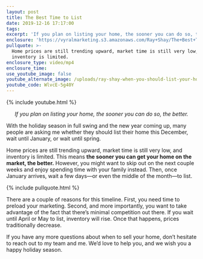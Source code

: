```yaml
---
layout: post
title: The Best Time to List
date: 2019-12-16 17:17:00
tags:
excerpt: 'If you plan on listing your home, the sooner you can do so, the better.'
enclosure: 'https://vyralmarketing.s3.amazonaws.com/Ray+Shay/The+Best+Time+to+List.mp4'
pullquote: >-
  Home prices are still trending upward, market time is still very low, and
  inventory is limited.
enclosure_type: video/mp4
enclosure_time:
use_youtube_image: false
youtube_alternate_image: /uploads/ray-shay-when-you-should-list-your-home-youtube.jpg
youtube_code: WlvcE-5g40Y
---
```


{% include youtube.html %}

<p style="text-align: center;"><em>If you plan on listing your home, the sooner you can do so, the better.</em></p>

With the holiday season in full swing and the new year coming up, many people are asking me whether they should list their home this December, wait until January, or wait until spring.&nbsp;

Home prices are still trending upward, market time is still very low, and inventory is limited. This means **the sooner you can get your home on the market, the better.** However, you might want to skip out on the next couple weeks and enjoy spending time with your family instead. Then, once January arrives, wait a few days—or even the middle of the month—to list.

{% include pullquote.html %}

There are a couple of reasons for this timeline. First, you need time to preload your marketing. Second, and more importantly, you want to take advantage of the fact that there’s minimal competition out there. If you wait until April or May to list, inventory will rise. Once that happens, prices traditionally decrease.&nbsp;

If you have any more questions about when to sell your home, don’t hesitate to reach out to my team and me. We’d love to help you, and we wish you a happy holiday season.

&nbsp;